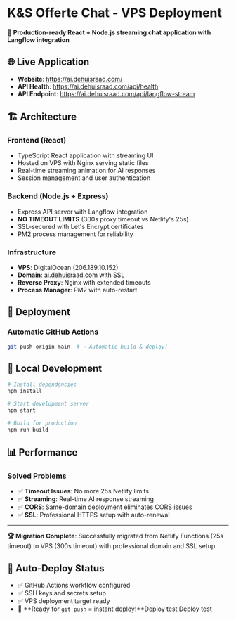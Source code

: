 # K&S Offerte Chat - VPS Deployment

🚀 **Production-ready React + Node.js streaming chat application with Langflow integration**

## 🌐 Live Application
- **Website**: https://ai.dehuisraad.com/
- **API Health**: https://ai.dehuisraad.com/api/health
- **API Endpoint**: https://ai.dehuisraad.com/api/langflow-stream

## 🏗️ Architecture

### Frontend (React)
- TypeScript React application with streaming UI
- Hosted on VPS with Nginx serving static files
- Real-time streaming animation for AI responses
- Session management and user authentication

### Backend (Node.js + Express)
- Express API server with Langflow integration
- **NO TIMEOUT LIMITS** (300s proxy timeout vs Netlify's 25s)
- SSL-secured with Let's Encrypt certificates
- PM2 process management for reliability

### Infrastructure
- **VPS**: DigitalOcean (206.189.10.152)
- **Domain**: ai.dehuisraad.com with SSL
- **Reverse Proxy**: Nginx with extended timeouts
- **Process Manager**: PM2 with auto-restart

## 🚀 Deployment

### Automatic GitHub Actions
```bash
git push origin main  # → Automatic build & deploy!
```

## 🔧 Local Development

```bash
# Install dependencies
npm install

# Start development server
npm start

# Build for production
npm run build
```

## 📊 Performance

### Solved Problems
- ✅ **Timeout Issues**: No more 25s Netlify limits
- ✅ **Streaming**: Real-time AI response streaming
- ✅ **CORS**: Same-domain deployment eliminates CORS issues
- ✅ **SSL**: Professional HTTPS setup with auto-renewal

---

**🏆 Migration Complete**: Successfully migrated from Netlify Functions (25s timeout) to VPS (300s timeout) with professional domain and SSL setup.

## 🔄 Auto-Deploy Status
- ✅ GitHub Actions workflow configured
- ✅ SSH keys and secrets setup  
- ✅ VPS deployment target ready
- 🚀 **Ready for `git push` = instant deploy!**Deploy test
Deploy test
